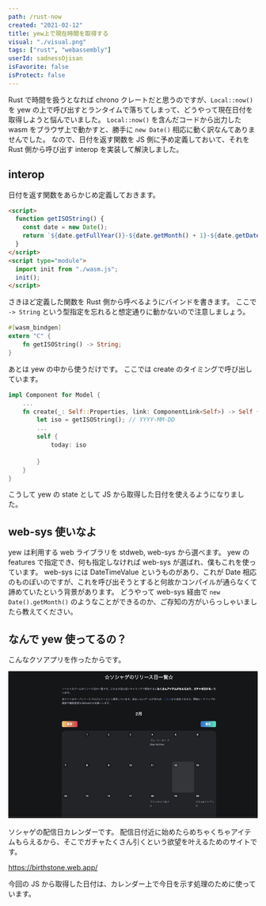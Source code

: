 ```yaml
---
path: /rust-now
created: "2021-02-12"
title: yew上で現在時間を取得する
visual: "./visual.png"
tags: ["rust", "webassembly"]
userId: sadnessOjisan
isFavorite: false
isProtect: false
---
```


Rust で時間を扱うとなれば chrono クレートだと思うのですが、`Local::now()` を yew の上で呼び出すとランタイムで落ちてしまって、どうやって現在日付を取得しようと悩んでいました。
`Local::now()` を含んだコードから出力した wasm をブラウザ上で動かすと、勝手に `new Date()` 相応に動く訳なんてありませんでした。
なので、日付を返す関数を JS 側に予め定義しておいて、それを Rust 側から呼び出す interop を実装して解決しました。

## interop

日付を返す関数をあらかじめ定義しておきます。

```html
<script>
  function getISOString() {
    const date = new Date();
    return `${date.getFullYear()}-${date.getMonth() + 1}-${date.getDate()}`;
  }
</script>
<script type="module">
  import init from "./wasm.js";
  init();
</script>
```

さきほど定義した関数を Rust 側から呼べるようにバインドを書きます。
ここで `-> String` という型指定を忘れると想定通りに動かないので注意しましょう。

```rust
#[wasm_bindgen]
extern "C" {
    fn getISOString() -> String;
}
```

あとは yew の中から使うだけです。
ここでは create のタイミングで呼び出しています。

```rust
impl Component for Model {
    ...
    fn create(_: Self::Properties, link: ComponentLink<Self>) -> Self {
        let iso = getISOString(); // YYYY-MM-DD
        ...
        self {
            today: iso

        }
    }
}
```

こうして yew の state として JS から取得した日付を使えるようになりました。

## web-sys 使いなよ

yew は利用する web ライブラリを stdweb, web-sys から選べます。
yew の features で指定でき、何も指定しなければ web-sys が選ばれ、僕もこれを使っています。
web-sys には DateTimeValue というものがあり、これが Date 相応のものぽいのですが、これを呼び出そうとすると何故かコンパイルが通らなくて諦めていたという背景があります。
どうやって web-sys 経由で `new Date().getMonth()` のようなことができるのか、ご存知の方がいらっしゃいましたら教えてください。

## なんで yew 使ってるの？

こんなクソアプリを作ったからです。

![石一覧](isi.png)

ソシャゲの配信日カレンダーです。
配信日付近に始めたらめちゃくちゃアイテムもらえるから、そこでガチャたくさん引くという欲望を叶えるためのサイトです。

https://birthstone.web.app/

今回の JS から取得した日付は、カレンダー上で今日を示す処理のために使っています。
